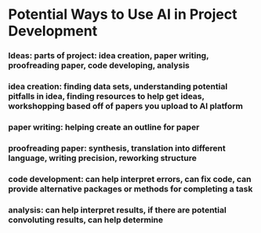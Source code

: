 # Potential Ways to Use AI in Project Development

### Ideas: parts of project: idea creation, paper writing, proofreading paper, code developing, analysis

### idea creation: finding data sets, understanding potential pitfalls in idea, finding resources to help get ideas, workshopping based off of papers you upload to AI platform

### paper writing: helping create an outline for paper

### proofreading paper: synthesis, translation into different language, writing precision, reworking structure

### code development: can help interpret errors, can fix code, can provide alternative packages or methods for completing a task

### analysis: can help interpret results, if there are potential convoluting results, can help determine


